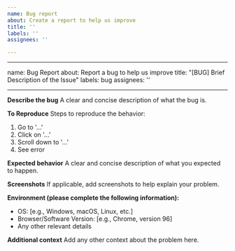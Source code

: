 ```yaml
---
name: Bug report
about: Create a report to help us improve
title: ''
labels: ''
assignees: ''

---
```


---
name: Bug Report
about: Report a bug to help us improve
title: "[BUG] Brief Description of the Issue"
labels: bug
assignees: ''

---

**Describe the bug**
A clear and concise description of what the bug is.

**To Reproduce**
Steps to reproduce the behavior:
1. Go to '...'
2. Click on '...'
3. Scroll down to '...'
4. See error

**Expected behavior**
A clear and concise description of what you expected to happen.

**Screenshots**
If applicable, add screenshots to help explain your problem.

**Environment (please complete the following information):**
- OS: [e.g., Windows, macOS, Linux, etc.]
- Browser/Software Version: [e.g., Chrome, version 96]
- Any other relevant details

**Additional context**
Add any other context about the problem here.
